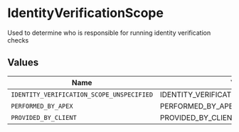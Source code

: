 # IdentityVerificationScope

Used to determine who is responsible for running identity verification checks


## Values

| Name                                      | Value                                     |
| ----------------------------------------- | ----------------------------------------- |
| `IDENTITY_VERIFICATION_SCOPE_UNSPECIFIED` | IDENTITY_VERIFICATION_SCOPE_UNSPECIFIED   |
| `PERFORMED_BY_APEX`                       | PERFORMED_BY_APEX                         |
| `PROVIDED_BY_CLIENT`                      | PROVIDED_BY_CLIENT                        |